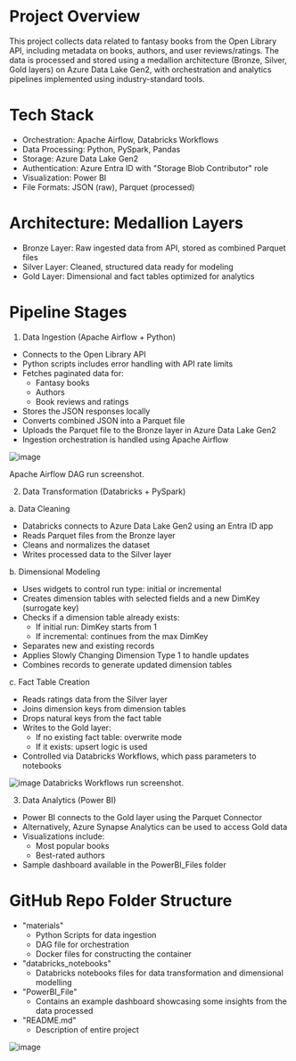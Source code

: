 # Project Overview

This project collects data related to fantasy books from the Open Library API, including metadata on books, authors, and user reviews/ratings. The data is processed and stored using a medallion architecture (Bronze, Silver, Gold layers) on Azure Data Lake Gen2, with orchestration and analytics pipelines implemented using industry-standard tools.

# Tech Stack
- Orchestration: Apache Airflow, Databricks Workflows
- Data Processing: Python, PySpark, Pandas
- Storage: Azure Data Lake Gen2
- Authentication: Azure Entra ID with "Storage Blob Contributor" role
- Visualization: Power BI
- File Formats: JSON (raw), Parquet (processed)

# Architecture: Medallion Layers
- Bronze Layer: Raw ingested data from API, stored as combined Parquet files
- Silver Layer: Cleaned, structured data ready for modeling
- Gold Layer: Dimensional and fact tables optimized for analytics

# Pipeline Stages

1. Data Ingestion (Apache Airflow + Python)
- Connects to the Open Library API
- Python scripts includes error handling with API rate limits
- Fetches paginated data for:
  - Fantasy books
  - Authors
  - Book reviews and ratings
- Stores the JSON responses locally
- Converts combined JSON into a Parquet file
- Uploads the Parquet file to the Bronze layer in Azure Data Lake Gen2
- Ingestion orchestration is handled using Apache Airflow

![image](https://github.com/user-attachments/assets/e74e6a4e-3d5c-4624-b9b3-702a5188ae41)

Apache Airflow DAG run screenshot.

2. Data Transformation (Databricks + PySpark)

a. Data Cleaning
  - Databricks connects to Azure Data Lake Gen2 using an Entra ID app
  - Reads Parquet files from the Bronze layer
  - Cleans and normalizes the dataset
  - Writes processed data to the Silver layer

b. Dimensional Modeling
  - Uses widgets to control run type: initial or incremental
  - Creates dimension tables with selected fields and a new DimKey (surrogate key)
  - Checks if a dimension table already exists:
    - If initial run: DimKey starts from 1
    - If incremental: continues from the max DimKey
  - Separates new and existing records
  - Applies Slowly Changing Dimension Type 1 to handle updates
  - Combines records to generate updated dimension tables

c. Fact Table Creation
  - Reads ratings data from the Silver layer
  - Joins dimension keys from dimension tables
  - Drops natural keys from the fact table
  - Writes to the Gold layer:
    - If no existing fact table: overwrite mode
    - If it exists: upsert logic is used
  - Controlled via Databricks Workflows, which pass parameters to notebooks

![image](https://github.com/user-attachments/assets/fd7838b6-043a-4f74-899d-d058286f0014)
Databricks Workflows run screenshot.

3. Data Analytics (Power BI)
- Power BI connects to the Gold layer using the Parquet Connector
- Alternatively, Azure Synapse Analytics can be used to access Gold data
- Visualizations include:
  - Most popular books
  - Best-rated authors
- Sample dashboard available in the PowerBI_Files folder

# GitHub Repo Folder Structure
- "materials"
  - Python Scripts for data ingestion
  - DAG file for orchestration
  - Docker files for constructing the container
- "databricks_notebooks"
  - Databricks notebooks files for data transformation and dimensional modelling
- "PowerBI_File"
  - Contains an example dashboard showcasing some insights from the data processed
- "README.md"
  - Description of entire project         

![image](https://github.com/user-attachments/assets/8dfbb100-c2a2-4627-b410-316529ccc6a2)
